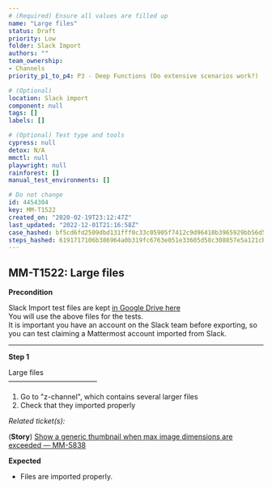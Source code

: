 ```yaml
---
# (Required) Ensure all values are filled up
name: "Large files"
status: Draft
priority: Low
folder: Slack Import
authors: ""
team_ownership: 
- Channels
priority_p1_to_p4: P3 - Deep Functions (Do extensive scenarios work?)

# (Optional)
location: Slack import
component: null
tags: []
labels: []

# (Optional) Test type and tools
cypress: null
detox: N/A
mmctl: null
playwright: null
rainforest: []
manual_test_environments: []

# Do not change
id: 4454304
key: MM-T1522
created_on: "2020-02-19T23:12:47Z"
last_updated: "2022-12-01T21:16:58Z"
case_hashed: bf5cd6fd2509dbd131fff0c33c05905f7412c9d96410b3965929bb56d5311458d6f5788979018f529e6e43b0712e8d64
steps_hashed: 6191717106b386964a0b319fc6763e051e33605d58c308857e5a121cb2ac02f1e36c631cf08822227bf2d9d1d10e453a
---
```


<!-- (Auto-generated) Based on frontmatter's "key" and "name" -->

## MM-T1522: Large files

**Precondition**

Slack Import test files are kept [in Google Drive here](https://drive.google.com/drive/folders/19y2KC_tcqJZa-BDucvpdmsNdBqy-UL8Q)\
You will use the above files for the tests.\
It is important you have an account on the Slack team before exporting, so you can test claiming a Mattermost account imported from Slack.

---

**Step 1**

Large files\
–––––––––––––––––––––––––

1. Go to "z-channel", which contains several larger files
2. Check that they imported properly

_Related ticket(s):_

(**Story**) [Show a generic thumbnail when max image dimensions are exceeded — MM-5838](https://mattermost.atlassian.net/browse/MM-5838)

**Expected**

- Files are imported properly.
